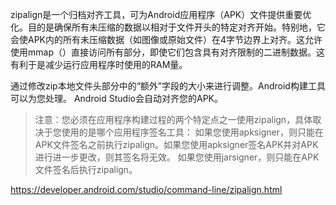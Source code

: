 

zipalign是一个归档对齐工具，可为Android应用程序（APK）文件提供重要优化。目的是确保所有未压缩的数据以相对于文件开头的特定对齐开始。特别地，它会使APK内的所有未压缩数据（如图像或原始文件）在4字节边界上对齐。这允许使用mmap（）直接访问所有部分，即使它们包含具有对齐限制的二进制数据。这有利于是减少运行应用程序时使用的RAM量。


通过修改zip本地文件头部分中的“额外”字段的大小来进行调整。Android构建工具可以为您处理。 Android Studio会自动对齐您的APK。

>注意：您必须在应用程序构建过程的两个特定点之一使用zipalign，具体取决于您使用的是哪个应用程序签名工具：
如果您使用apksigner，则只能在APK文件签名之前执行zipalign。如果您使用apksigner签名APK并对APK进行进一步更改，则其签名将无效。
如果您使用jarsigner，则只能在APK文件签名后执行zipalign。


https://developer.android.com/studio/command-line/zipalign.html
